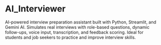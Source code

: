 # AI_Interviewer
AI-powered interview preparation assistant built with Python, Streamlit, and Gemini AI. Simulates real interviews with role-based questions, dynamic follow-ups, voice input, transcription, and feedback scoring. Ideal for students and job seekers to practice and improve interview skills.
